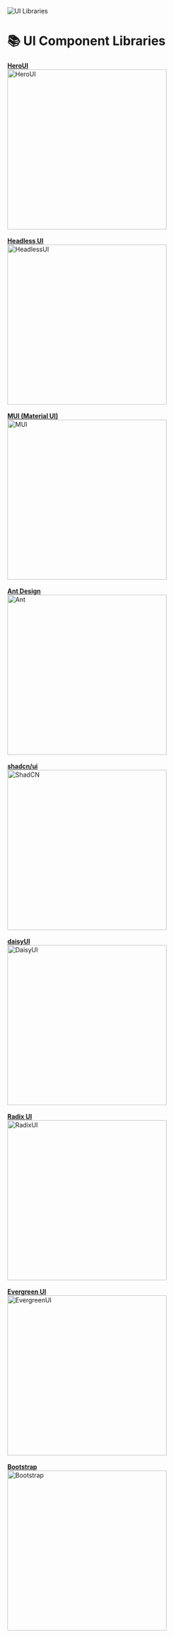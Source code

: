 
![UI Libraries](https://github.com/user-attachments/assets/1996765d-ccf3-4dfb-8926-b23f3b4d7d80)

# 📚 UI Component Libraries

**[HeroUI](https://www.heroui.com/)**  
<img src="https://github.com/user-attachments/assets/e5030870-cef1-4cf8-be86-d4efd15c3202" width="360" alt="HeroUI" />
<br/>
<br/>
**[Headless UI](https://headlessui.com)**  
<img src="https://github.com/user-attachments/assets/e4a67b1b-ed0f-4be5-abd4-684c37ebc7e1" width="360" alt="HeadlessUI" />
<br/>
<br/>
**[MUI (Material UI)](https://mui.com)**  
<img src="https://github.com/user-attachments/assets/6af84858-ac7c-48f2-9f50-0bb4e3dd9897" width="360" alt="MUI" />
<br/>
<br/>
**[Ant Design](https://ant.design)**  
<img src="https://github.com/user-attachments/assets/25667a2a-69c1-4f5f-9dbd-39a63427bc31" width="360" alt="Ant" />
<br/>
<br/>
**[shadcn/ui](https://ui.shadcn.dev)**  
<img src="https://github.com/user-attachments/assets/98c7b008-64f2-480f-9f4b-0ba1a46afb75" width="360" alt="ShadCN" />
<br/>
<br/>
**[daisyUI](https://daisyui.com)**  
<img src="https://github.com/user-attachments/assets/22fcac4b-cb26-4844-be08-a94c18951029" width="360" alt="DaisyUI" />
<br/>
<br/>
**[Radix UI](https://www.radix-ui.com)**  
<img src="https://github.com/user-attachments/assets/9192ef10-04f3-4052-8d00-648764ae2098" width="360" alt="RadixUI" />
<br/>
<br/>
**[Evergreen UI](https://evergreen.segment.com)**  
<img src="https://github.com/user-attachments/assets/c89cf826-3367-485f-b332-2ef4845555a8" width="360" alt="EvergreenUI" />
<br/>
<br/>
**[Bootstrap](https://getbootstrap.com)**  
<img src="https://github.com/user-attachments/assets/30039862-66c5-45c8-944b-3aa0e0796f3d" width="360" alt="Bootstrap" />
<br/>
<br/>
